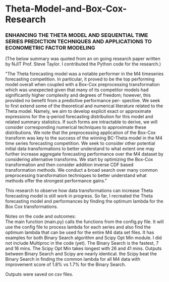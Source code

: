 # Theta-Model-and-Box-Cox-Research
### ENHANCING THE THETA MODEL AND SEQUENTIAL TIME SERIES PREDICTION TECHNIQUES AND APPLICATIONS TO ECONOMETRIC FACTOR MODELING

(The below summary was quoted from an on going research paper written by NJIT Prof. Steve Taylor. I contributed the Python code for the research.)

"The Theta forecasting model was a notable performer in the M4 timeseries forecasting competition.
In particular, it proved to be the top performing model overall when coupled with a Box-Cox preprocessing
transformation which was unexpected given that many of its competitor models had significantly higher
complexity and degrees of freedom; however, this provided no benefit from a predictive performance per-
spective.
We seek to first extend some of the theoretical and numerical literature related to the Theta model.
Namely, we aim to develop explicit exact or approximate expressions for the q-period forecasting distribution
for this model and related summary statistics. If such forms are intractable to derive, we will consider
corresponding numerical techniques to approximate these distributions.
We note that the preprocessing application of the Box-Cox transform was key to the success of the winning
BC-Theta model in the M4 time series forecasting competition. We seek to consider other potential initial
data transformations to better understand to what extent one may further increase aggregate forecasting
performance over the M4 dataset by considering alternative transforms. We start by optimizing the Box-Cox
transformation and then consider addition inverse CDF based transformation methods. We conduct a broad
search over many common preprocessing transformation techniques to better understand what methods offer
the strongest performance gains."

This research to observe how data transformations can increase Theta forecasting model is still work in progress. So far, I recreated the Theta forecasting model and performances by finding the optimum lambda for the Box Cox transformations.

Notes on the code and outcomes: 
</br>The main function (main.py) calls the functions from the config.py file. It will use the config file to process lambda for each series and also find the optimum lambda that can be used for the entire M4 data set files. It has examples for both Binary Search algorithm and Scipy Opt Min module.
I did not include Multiproc in the code (yet). The Binary Search is the fastest, 7 and 16 mins. The Scipy Opt Min takes longest with 26 and 41 mins. Outputs between Binary Search and Scipy are nearly identical. the Scipy beat the Binary Search in finding the common lambda for all M4 data with improvement score of 1.8% vs 1.7% for the Binary Search.

Outputs were saved on csv files.
